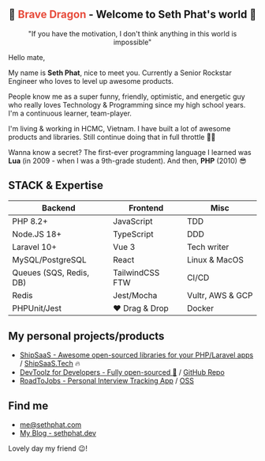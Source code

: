 <h2 align="center">
  🐉 <span style="color:#e74c3c;">Brave Dragon</span> - Welcome to Seth Phat's world 👋
</h1>

<p align="center">"If you have the motivation, I don't think anything in this world is impossible"</p>

Hello mate,

My name is **Seth Phat**, nice to meet you. Currently a Senior Rockstar Engineer who loves to level up awesome products.

People know me as a super funny, friendly, optimistic, and energetic guy who really loves Technology & Programming since my high school years. I'm a continuous learner, team-player.

I'm living & working in HCMC, Vietnam. I have built a lot of awesome products and libraries. Still continue doing that in full throttle 🏃‍♂️

Wanna know a secret? The first-ever programming language I learned was **Lua** (in 2009 - when I was a 9th-grade student). And then, **PHP** (2010) 😎

## STACK & Expertise

| Backend                 	| Frontend        	| Misc          	|
|-------------------------	|-----------------	|---------------	|
| PHP 8.2+                	| JavaScript      	| TDD           	|
| Node.JS 18+              	| TypeScript      	| DDD           	|
| Laravel 10+              	| Vue 3           	| Tech writer   	|
| MySQL/PostgreSQL        	| React           	| Linux & MacOS 	|
| Queues (SQS, Redis, DB) 	| TailwindCSS FTW 	| CI/CD         	|
| Redis                   	| Jest/Mocha       	| Vultr, AWS & GCP|
| PHPUnit/Jest            	| ❤️ Drag & Drop   	| Docker        	|

## My personal projects/products

- [ShipSaaS - Awesome open-sourced libraries for your PHP/Laravel apps](https://github.com/shipsaas) / [ShipSaaS.Tech](https://shipsaas.tech) 🔥
- [DevToolz for Developers - Fully open-sourced 🧧](https://tools.sethphat.dev/) / [GitHub Repo](https://github.com/sethsandaru/devtoolz)
- [RoadToJobs - Personal Interview Tracking App](https://roadto.jobs) / [OSS](https://github.com/roadtojobs/roadtojobs)

## Find me
- [me@sethphat.com](mailto:me@sethphat.com)
- [My Blog - sethphat.dev](https://sethphat.dev/)

Lovely day my friend 😉!
